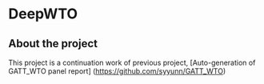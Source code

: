 # DeepWTO

## About the project 
This project is a continuation work of previous project, [Auto-generation of GATT_WTO panel report]
(https://github.com/syyunn/GATT_WTO)